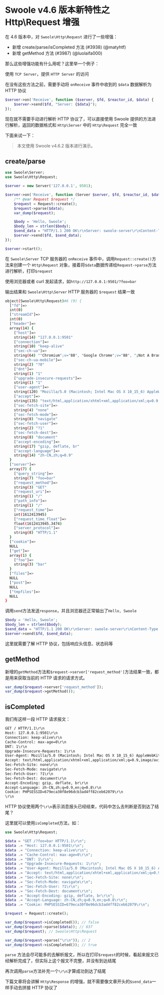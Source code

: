 # Swoole v4.6 版本新特性之 Http\Request 增强

在 4.6 版本中，对 `Swoole\Http\Request` 进行了一些增强：

- 新增 create/parse/isCompleted 方法 (#3938) (@matyhtf)
- 新增 getMethod 方法 (#3987) (@luolaifa000)

那么这些增强功能有什么用呢？这里举一个例子：

使用 `TCP Server`，提供 `HTTP Server` 的访问

在没有这些方法之前，需要手动将 `onReceive` 事件中收到的 `$data` 数据解析为 HTTP 协议

```php
$server->on('Receive', function ($server, $fd, $reactor_id, $data) {
    $server->send($fd, "Server: {$data}");
});
```

现在就不需要手动进行解析 HTTP 协议了，可以直接使用 Swoole 提供的方法进行解析，返回的数据格式和 `Http\Server` 中的 `Http\Request` 完全一致

下面来试一下：

> 本文使用 Swoole v4.6.2 版本进行演示。

## create/parse

```php
use Swoole\Server;
use Swoole\Http\Request;

$server = new Server('127.0.0.1', 9501);

$server->on('Receive', function (Server $server, $fd, $reactor_id, $data) {
    /** @var Request $request */
    $request = Request::create();
    $request->parse($data);
    var_dump($request);

    $body = 'Hello, Swoole';
    $body_len = strlen($body);
    $send_data = "HTTP/1.1 200 OK\r\nServer: swoole-server\r\nContent-Type: text/html;charset=utf-8\r\nContent-Length: {$body_len}\r\nConnection: keep-alive\r\n\r\n{$body}";
    $server->send($fd, $send_data);
});

$server->start();
```

在 `Swoole\Server` TCP 服务器的 `onReceive` 事件中，调用`Request::create()`方法来创建一个 `Http\Request` 对象，接着将`$data`数据传递给`Request->parse`方法进行解析，打印`$request`

使用浏览器或者 curl 发起请求，如`http://127.0.0.1:9501/?foo=bar`

输出结果和 `Swoole\Http\Server` HTTP 服务器的 `$request` 结果一致

```bash
object(Swoole\Http\Request)#6 (9) {
  ["fd"]=>
  int(0)
  ["streamId"]=>
  int(0)
  ["header"]=>
  array(14) {
    ["host"]=>
    string(14) "127.0.0.1:9501"
    ["connection"]=>
    string(10) "keep-alive"
    ["sec-ch-ua"]=>
    string(64) ""Chromium";v="88", "Google Chrome";v="88", ";Not A Brand";v="99""
    ["sec-ch-ua-mobile"]=>
    string(2) "?0"
    ["dnt"]=>
    string(1) "1"
    ["upgrade-insecure-requests"]=>
    string(1) "1"
    ["user-agent"]=>
    string(120) "Mozilla/5.0 (Macintosh; Intel Mac OS X 10_15_6) AppleWebKit/537.36 (KHTML, like Gecko) Chrome/88.0.4324.96 Safari/537.36"
    ["accept"]=>
    string(135) "text/html,application/xhtml+xml,application/xml;q=0.9,image/avif,image/webp,image/apng,*/*;q=0.8,application/signed-exchange;v=b3;q=0.9"
    ["sec-fetch-site"]=>
    string(4) "none"
    ["sec-fetch-mode"]=>
    string(8) "navigate"
    ["sec-fetch-user"]=>
    string(2) "?1"
    ["sec-fetch-dest"]=>
    string(8) "document"
    ["accept-encoding"]=>
    string(17) "gzip, deflate, br"
    ["accept-language"]=>
    string(14) "zh-CN,zh;q=0.9"
  }
  ["server"]=>
  array(7) {
    ["query_string"]=>
    string(7) "foo=bar"
    ["request_method"]=>
    string(3) "GET"
    ["request_uri"]=>
    string(1) "/"
    ["path_info"]=>
    string(1) "/"
    ["request_time"]=>
    int(1612413945)
    ["request_time_float"]=>
    float(1612413945.3474)
    ["server_protocol"]=>
    string(8) "HTTP/1.1"
  }
  ["cookie"]=>
  NULL
  ["get"]=>
  array(1) {
    ["foo"]=>
    string(3) "bar"
  }
  ["files"]=>
  NULL
  ["post"]=>
  NULL
  ["tmpfiles"]=>
  NULL
}
```

调用`send`方法发送`response`，并且浏览器还正常输出了`Hello, Swoole`

```php
$body = 'Hello, Swoole';
$body_len = strlen($body);
$send_data = "HTTP/1.1 200 OK\r\nServer: swoole-server\r\nContent-Type: text/html;charset=utf-8\r\nContent-Length: {$body_len}\r\nConnection: keep-alive\r\n\r\n{$body}";
$server->send($fd, $send_data);
```

这里就需要了解 HTTP 协议，包括响应头信息、状态码等

## getMethod

新增的`getMethod`方法和`$request->server['request_method']`方法结果一致，都是用来获取当前的 HTTP 请求的请求方式。

```php
var_dump($request->server['request_method']);
var_dump($request->getMethod());
```

## isCompleted

我们有这样一段 HTTP 请求报文：

```txt
GET / HTTP/1.1\r\n
Host: 127.0.0.1:9501\r\n
Connection: keep-alive\r\n
Cache-Control: max-age=0\r\n
DNT: 1\r\n
Upgrade-Insecure-Requests: 1\r\n
User-Agent: Mozilla/5.0 (Macintosh; Intel Mac OS X 10_15_6) AppleWebKit/537.36 (KHTML, like Gecko) Chrome/88.0.4324.96 Safari/537.36\r\n
Accept: text/html,application/xhtml+xml,application/xml;q=0.9,image/avif,image/webp,image/apng,*/*;q=0.8,application/signed-exchange;v=b3;q=0.9\r\n
Sec-Fetch-Site: none\r\n
Sec-Fetch-Mode: navigate\r\n
Sec-Fetch-User: ?1\r\n
Sec-Fetch-Dest: document\r\n
Accept-Encoding: gzip, deflate, br\r\n
Accept-Language: zh-CN,zh;q=0.9,en;q=0.8\r\n
Cookie: PHPSESSID=679eca30f8e96dcb3ad4ff82ceb62079\r\n
\r\n
```

HTTP 协议使用两个`\r\n`表示消息报头已经结束，代码中怎么去判断是否到达了结尾？

这里就可以使用`isCompleted`方法，如：

```php
use Swoole\Http\Request;

$data = "GET /?foo=bar HTTP/1.1\r\n";
$data .= "Host: 127.0.0.1:9501\r\n";
$data .= "Connection: keep-alive\r\n";
$data .= "Cache-Control: max-age=0\r\n";
$data .= "DNT: 1\r\n";
$data .= "Upgrade-Insecure-Requests: 1\r\n";
$data .= "User-Agent: Mozilla/5.0 (Macintosh; Intel Mac OS X 10_15_6) AppleWebKit/537.36 (KHTML, like Gecko) Chrome/88.0.4324.96 Safari/537.36\r\n";
$data .= "Accept: text/html,application/xhtml+xml,application/xml;q=0.9,image/avif,image/webp,image/apng,*/*;q=0.8,application/signed-exchange;v=b3;q=0.9\r\n";
$data .= "Sec-Fetch-Site: none\r\n";
$data .= "Sec-Fetch-Mode: navigate\r\n";
$data .= "Sec-Fetch-User: ?1\r\n";
$data .= "Sec-Fetch-Dest: document\r\n";
$data .= "Accept-Encoding: gzip, deflate, br\r\n";
$data .= "Accept-Language: zh-CN,zh;q=0.9,en;q=0.8\r\n";
$data .= "Cookie: PHPSESSID=679eca30f8e96dcb3ad4ff82ceb62079\r\n";

$request = Request::create();

var_dump($request->isCompleted()); // false
var_dump($request->parse($data)); // 637
var_dump($request); // Swoole\Http\Request

var_dump($request->parse("\r\n")); // 2
var_dump($request->isCompleted()); // true
```

`parse` 方法会尽可能多的去解析报文，所以在打印`$request`的时候，看起来报文已经解析完成了，但实际上这个报文不完整，并没有到达结尾

再次调用`parse`方法补充一个`\r\n`才算成功到达了结尾

下篇文章将会讲解 `Http\Response` 的增强，就不需要像文章开头的`$send_data`一样手动去拼接 HTTP 协议了
